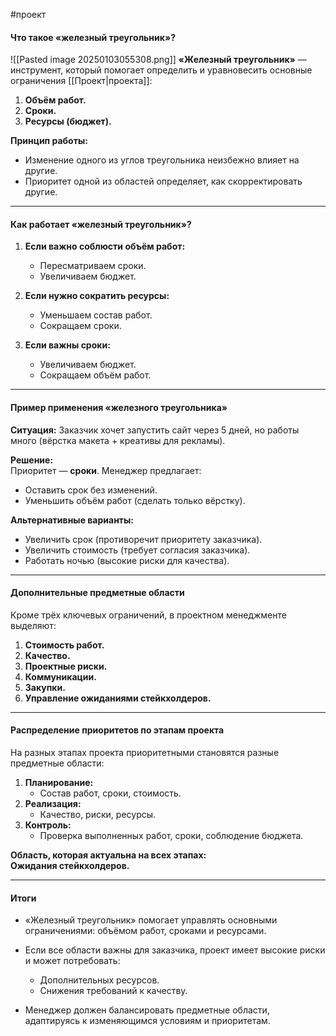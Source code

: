 #проект
#### Что такое «железный треугольник»?
![[Pasted image 20250103055308.png]]
**«Железный треугольник»** — инструмент, который помогает определить и уравновесить основные ограничения [[Проект|проекта]]:

1. **Объём работ.**
2. **Сроки.**
3. **Ресурсы (бюджет).**

**Принцип работы:**

- Изменение одного из углов треугольника неизбежно влияет на другие.
- Приоритет одной из областей определяет, как скорректировать другие.

---

#### Как работает «железный треугольник»?

1. **Если важно соблюсти объём работ:**
    
    - Пересматриваем сроки.
    - Увеличиваем бюджет.
2. **Если нужно сократить ресурсы:**
    
    - Уменьшаем состав работ.
    - Сокращаем сроки.
3. **Если важны сроки:**
    
    - Увеличиваем бюджет.
    - Сокращаем объём работ.

---

#### Пример применения «железного треугольника»

**Ситуация:** Заказчик хочет запустить сайт через 5 дней, но работы много (вёрстка макета + креативы для рекламы).

**Решение:**  
Приоритет — **сроки**. Менеджер предлагает:

- Оставить срок без изменений.
- Уменьшить объём работ (сделать только вёрстку).

**Альтернативные варианты:**

- Увеличить срок (противоречит приоритету заказчика).
- Увеличить стоимость (требует согласия заказчика).
- Работать ночью (высокие риски для качества).

---

#### Дополнительные предметные области

Кроме трёх ключевых ограничений, в проектном менеджменте выделяют:

1. **Стоимость работ.**
2. **Качество.**
3. **Проектные риски.**
4. **Коммуникации.**
5. **Закупки.**
6. **Управление ожиданиями стейкхолдеров.**

---

#### Распределение приоритетов по этапам проекта

На разных этапах проекта приоритетными становятся разные предметные области:

1. **Планирование:**
    - Состав работ, сроки, стоимость.
2. **Реализация:**
    - Качество, риски, ресурсы.
3. **Контроль:**
    - Проверка выполненных работ, сроки, соблюдение бюджета.

**Область, которая актуальна на всех этапах:**  
**Ожидания стейкхолдеров.**

---

#### Итоги

- «Железный треугольник» помогает управлять основными ограничениями: объёмом работ, сроками и ресурсами.
    
- Если все области важны для заказчика, проект имеет высокие риски и может потребовать:
    
    - Дополнительных ресурсов.
    - Снижения требований к качеству.
- Менеджер должен балансировать предметные области, адаптируясь к изменяющимся условиям и приоритетам.